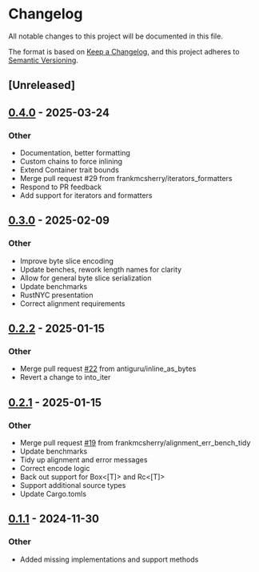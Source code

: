 # Changelog

All notable changes to this project will be documented in this file.

The format is based on [Keep a Changelog](https://keepachangelog.com/en/1.0.0/),
and this project adheres to [Semantic Versioning](https://semver.org/spec/v2.0.0.html).

## [Unreleased]

## [0.4.0](https://github.com/frankmcsherry/columnar/compare/columnar-v0.3.0...columnar-v0.4.0) - 2025-03-24

### Other

- Documentation, better formatting
- Custom chains to force inlining
- Extend Container trait bounds
- Merge pull request #29 from frankmcsherry/iterators_formatters
- Respond to PR feedback
- Add support for iterators and formatters

## [0.3.0](https://github.com/frankmcsherry/columnar/compare/columnar-v0.2.2...columnar-v0.3.0) - 2025-02-09

### Other

- Improve byte slice encoding
- Update benches, rework length names for clarity
- Allow for general byte slice serialization
- Update benchmarks
- RustNYC presentation
- Correct alignment requirements

## [0.2.2](https://github.com/frankmcsherry/columnar/compare/columnar-v0.2.1...columnar-v0.2.2) - 2025-01-15

### Other

- Merge pull request [#22](https://github.com/frankmcsherry/columnar/pull/22) from antiguru/inline_as_bytes
- Revert a change to into_iter

## [0.2.1](https://github.com/frankmcsherry/columnar/compare/columnar-v0.2.0...columnar-v0.2.1) - 2025-01-15

### Other

- Merge pull request [#19](https://github.com/frankmcsherry/columnar/pull/19) from frankmcsherry/alignment_err_bench_tidy
- Update benchmarks
- Tidy up alignment and error messages
- Correct encode logic
- Back out support for Box<[T]> and Rc<[T]>
- Support additional source types
- Update Cargo.tomls

## [0.1.1](https://github.com/frankmcsherry/columnar/compare/v0.1.0...v0.1.1) - 2024-11-30

### Other

- Added missing implementations and support methods
